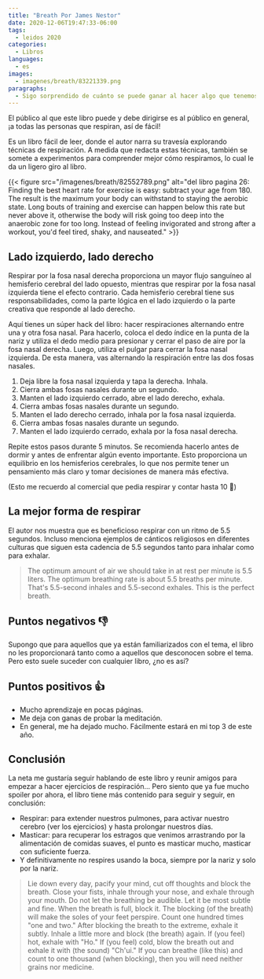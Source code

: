 ```yaml
---
title: "Breath Por James Nestor"
date: 2020-12-06T19:47:33-06:00
tags:
  - leidos 2020
categories:
  - Libros
languages:
  - es
images:
  - imagenes/breath/83221339.png
paragraphs:
  - Sigo sorprendido de cuánto se puede ganar al hacer algo que tenemos que hacer sí o sí. Con solo respirar, pero respirar bien, podemos ganar salud y alargar nuestra vida, aunque lo segundo esté sujeto a debate.
---
```

El público al que este libro puede y debe dirigirse es al público en general, ¡a todas las personas que respiran, así de fácil!

Es un libro fácil de leer, donde el autor narra su travesía explorando técnicas de respiración. A medida que redacta estas técnicas, también se somete a experimentos para comprender mejor cómo respiramos, lo cual le da un ligero giro al libro.

{{< figure src="/imagenes/breath/82552789.png" alt="del libro pagina 26: Finding the best heart rate for exercise is easy: subtract your age from 180. The result is the maximum your body can withstand to staying the aerobic state. Long bouts of training and exercise can happen below this rate but never above it, otherwise the body will risk going too deep into the anaerobic zone for too long. Instead of feeling invigorated and strong after a workout, you'd feel tired, shaky, and nauseated." >}}

## Lado izquierdo, lado derecho

Respirar por la fosa nasal derecha proporciona un mayor flujo sanguíneo al hemisferio cerebral del lado opuesto, mientras que respirar por la fosa nasal izquierda tiene el efecto contrario. Cada hemisferio cerebral tiene sus responsabilidades, como la parte lógica en el lado izquierdo o la parte creativa que responde al lado derecho.

Aquí tienes un súper hack del libro: hacer respiraciones alternando entre una y otra fosa nasal. Para hacerlo, coloca el dedo índice en la punta de la nariz y utiliza el dedo medio para presionar y cerrar el paso de aire por la fosa nasal derecha. Luego, utiliza el pulgar para cerrar la fosa nasal izquierda. De esta manera, vas alternando la respiración entre las dos fosas nasales.

1. Deja libre la fosa nasal izquierda y tapa la derecha. Inhala.
2. Cierra ambas fosas nasales durante un segundo.
3. Manten el lado izquierdo cerrado, abre el lado derecho, exhala.
4. Cierra ambas fosas nasales durante un segundo.
5. Manten el lado derecho cerrado, inhala por la fosa nasal izquierda.
6. Cierra ambas fosas nasales durante un segundo.
7. Manten el lado izquierdo cerrado, exhala por la fosa nasal derecha.

Repite estos pasos durante 5 minutos. Se recomienda hacerlo antes de dormir y antes de enfrentar algún evento importante. Esto proporciona un equilibrio en los hemisferios cerebrales, lo que nos permite tener un pensamiento más claro y tomar decisiones de manera más efectiva.

(Esto me recuerdo al comercial que pedia respirar y contar hasta 10 🤣)

## La mejor forma de respirar

El autor nos muestra que es beneficioso respirar con un ritmo de 5.5 segundos. Incluso menciona ejemplos de cánticos religiosos en diferentes culturas que siguen esta cadencia de 5.5 segundos tanto para inhalar como para exhalar.

> The optimum amount of air we should take in at rest per minute is 5.5 liters. The optimum breathing rate is about 5.5 breaths per minute. That's 5.5-second inhales and 5.5-second exhales. This is the perfect breath.

## Puntos negativos 👎

Supongo que para aquellos que ya están familiarizados con el tema, el libro no les proporcionará tanto como a aquellos que desconocen sobre el tema. Pero esto suele suceder con cualquier libro, ¿no es así?


## Puntos positivos 👍

- Mucho aprendizaje en pocas páginas.
- Me deja con ganas de probar la meditación.
- En general, me ha dejado mucho. Fácilmente estará en mi top 3 de este año.

## Conclusión

La neta me gustaría seguir hablando de este libro y reunir amigos para empezar a hacer ejercicios de respiración... Pero siento que ya fue mucho spoiler por ahora, el libro tiene más contenido para seguir y seguir, en conclusión:

- Respirar: para extender nuestros pulmones, para activar nuestro cerebro (ver los ejercicios) y hasta prolongar nuestros días.
- Masticar: para recuperar los estragos que venimos arrastrando por la alimentación de comidas suaves, el punto es masticar mucho, masticar con suficiente fuerza.
- Y definitivamente no respires usando la boca, siempre por la nariz y solo por la nariz.

> Lie down every day, pacify your mind, cut off thoughts and block the breath. Close your fists, inhale through your nose, and exhale through your mouth. Do not let the breathing be audible. Let it be most subtle and fine. When the breath is full, block it. The blocking (of the breath) will make the soles of your feet perspire. Count one hundred times "one and two." After blocking the breath to the extreme, exhale it subtly. Inhale a little more and block (the breath) again. If (you feel) hot, exhale with "Ho." If (you feel) cold, blow the breath out and exhale it with (the sound) "Ch'ui." If you can breathe (like this) and count to one thousand (when blocking), then you will need neither grains nor medicine.
